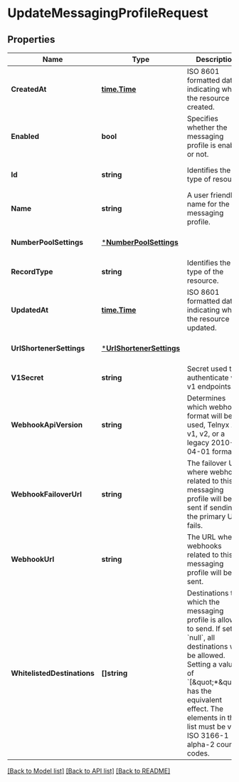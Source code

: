 # UpdateMessagingProfileRequest

## Properties
Name | Type | Description | Notes
------------ | ------------- | ------------- | -------------
**CreatedAt** | [**time.Time**](time.Time.md) | ISO 8601 formatted date indicating when the resource was created. | [optional] [default to null]
**Enabled** | **bool** | Specifies whether the messaging profile is enabled or not. | [optional] [default to null]
**Id** | **string** | Identifies the type of resource. | [optional] [default to null]
**Name** | **string** | A user friendly name for the messaging profile. | [optional] [default to null]
**NumberPoolSettings** | [***NumberPoolSettings**](NumberPoolSettings.md) |  | [optional] [default to null]
**RecordType** | **string** | Identifies the type of the resource. | [optional] [default to null]
**UpdatedAt** | [**time.Time**](time.Time.md) | ISO 8601 formatted date indicating when the resource was updated. | [optional] [default to null]
**UrlShortenerSettings** | [***UrlShortenerSettings**](UrlShortenerSettings.md) |  | [optional] [default to null]
**V1Secret** | **string** | Secret used to authenticate with v1 endpoints. | [optional] [default to null]
**WebhookApiVersion** | **string** | Determines which webhook format will be used, Telnyx API v1, v2, or a legacy 2010-04-01 format. | [optional] [default to null]
**WebhookFailoverUrl** | **string** | The failover URL where webhooks related to this messaging profile will be sent if sending to the primary URL fails. | [optional] [default to null]
**WebhookUrl** | **string** | The URL where webhooks related to this messaging profile will be sent. | [optional] [default to null]
**WhitelistedDestinations** | **[]string** | Destinations to which the messaging profile is allowed to send. If set to &#x60;null&#x60;, all destinations will be allowed. Setting a value of &#x60;[\&quot;*\&quot;]&#x60; has the equivalent effect. The elements in the list must be valid ISO 3166-1 alpha-2 country codes. | [optional] [default to null]

[[Back to Model list]](../README.md#documentation-for-models) [[Back to API list]](../README.md#documentation-for-api-endpoints) [[Back to README]](../README.md)

